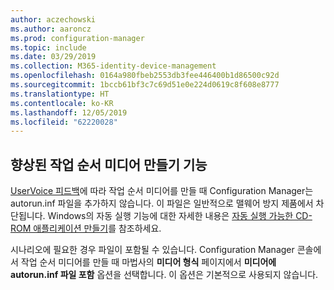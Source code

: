 ```yaml
---
author: aczechowski
ms.author: aaroncz
ms.prod: configuration-manager
ms.topic: include
ms.date: 03/29/2019
ms.collection: M365-identity-device-management
ms.openlocfilehash: 0164a980fbeb2553db3fee446400b1d86500c92d
ms.sourcegitcommit: 1bccb61bf3c7c69d51e0e224d0619c8f608e8777
ms.translationtype: HT
ms.contentlocale: ko-KR
ms.lasthandoff: 12/05/2019
ms.locfileid: "62220028"
---
```

## <a name="bkmk_tsmedia"></a> 향상된 작업 순서 미디어 만들기 기능

<!-- 4090666 -->

[UserVoice 피드백](https://configurationmanager.uservoice.com/forums/300492-ideas/suggestions/20306074-add-ability-to-not-include-autorun-inf-when-buildi)에 따라 작업 순서 미디어를 만들 때 Configuration Manager는 autorun.inf 파일을 추가하지 않습니다. 이 파일은 일반적으로 맬웨어 방지 제품에서 차단됩니다. Windows의 자동 실행 기능에 대한 자세한 내용은 [자동 실행 가능한 CD-ROM 애플리케이션 만들기](https://docs.microsoft.com/windows/desktop/shell/autoplay)를 참조하세요.

시나리오에 필요한 경우 파일이 포함될 수 있습니다. Configuration Manager 콘솔에서 작업 순서 미디어를 만들 때 마법사의 **미디어 형식** 페이지에서 **미디어에 autorun.inf 파일 포함** 옵션을 선택합니다. 이 옵션은 기본적으로 사용되지 않습니다.
